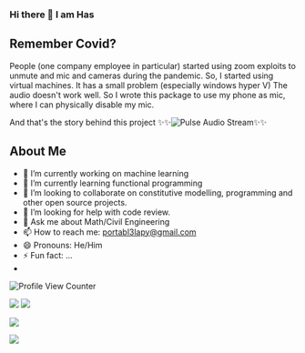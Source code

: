 
### Hi there 👋 I am Has


## Remember Covid?
People (one company employee in particular) started using zoom exploits to unmute and mic and cameras during the pandemic.
So, I started using virtual machines. It has a small problem (especially windows hyper V)
The audio doesn't work well. So I wrote this package to use my phone as mic, where I can physically
disable my mic.

And that's the story behind this project
✨✨![Pulse Audio Stream](https://github.com/noob-max-ai/pulse-audio-stream)✨✨


## About Me

- 🔭 I’m currently working on machine learning
- 🌱 I’m currently learning functional programming
- 👯 I’m looking to collaborate on constitutive modelling, programming and other open source projects.
- 🤔 I’m looking for help with code review.
- 💬 Ask me about Math/Civil Engineering
- 📫 How to reach me: portabl3lapy@gmail.com
- 😄 Pronouns: He/Him
- ⚡ Fun fact: ...
- 
![Profile View Counter](https://komarev.com/ghpvc/?username=QuantumNovice)

![](https://github-profile-summary-cards.vercel.app/api/cards/profile-details?username=QuantumNovice&theme=vue)
![](https://github-readme-stats.vercel.app/api?username=QuantumNovice&show_icons=true)

![](https://github-readme-stats.vercel.app/api/top-langs/?username=QuantumNovice)

![](https://github-profile-trophy.vercel.app/?username=QuantumNovice)
